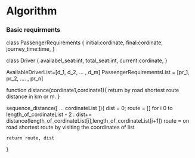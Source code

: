 # Algorithm 


### Basic requirments 
class PassengerRequirements {
	initial:cordinate,
	final:cordinate,
	journey_time:time,
}

class Driver {
	availabel_seat:int,
	total_seat:int,
	current:cordinate,
}

AvailableDriverList=[d_1, d_2, ... , d_m]
PassengerRequirementsList = [pr_1, pr_2, .... , pr_n]

function distance(cordinate1,cordinate1){
	return by road shortest route distance in km or m.
}

sequence_distance([ ... cordinateList ]){
	dist = 0;
	route = []
	for i 0 to length_of_cordinateList - 2 :
		dist+= distance(length_of_cordinateList[i],length_of_cordinateList[i+1])
	route = on road shortest route by visiting the coordinates of list

    return route, dist
}

